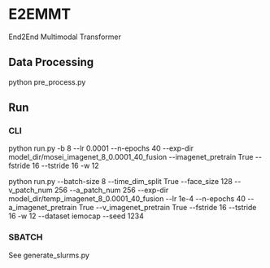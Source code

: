 # E2EMMT
End2End Multimodal Transformer


## Data Processing
 
python pre_process.py

## Run

### CLI
python run.py -b 8 --lr 0.0001  --n-epochs 40 --exp-dir model_dir/mosei_imagenet_8_0.0001_40_fusion --imagenet_pretrain True --fstride 16 --tstride 16 -w 12 

python run.py --batch-size 8 --time_dim_split True --face_size 128 --v_patch_num 256 --a_patch_num 256 --exp-dir model_dir/temp_imagenet_8_0.0001_40_fusion --lr 1e-4  --n-epochs 40  --a_imagenet_pretrain True --v_imagenet_pretrain True  --fstride 16 --tstride 16 -w 12 --dataset iemocap --seed 1234

### SBATCH
See generate_slurms.py
